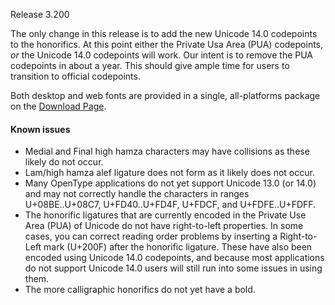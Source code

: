 Release 3.200

The only change in this release is to add the new Unicode 14.0 codepoints to the honorifics. At this point either the Private Usa Area (PUA) codepoints, _or_ the Unicode 14.0 codepoints will work. Our intent is to remove the PUA codepoints in about a year. This should give ample time for users to transition to official codepoints.

Both desktop and web fonts are provided in a single, all-platforms package on the [Download Page](https://software.sil.org/scheherazade/download/).

#### Known issues

* Medial and Final high hamza characters may have collisions as these likely do not occur.
* Lam/high hamza alef ligature does not form as it likely does not occur.
* Many OpenType applications do not yet support Unicode 13.0 (or 14.0) and may not correctly handle the characters in ranges U+08BE..U+08C7, U+FD40..U+FD4F, U+FDCF, and U+FDFE..U+FDFF.
* The honorific ligatures that are currently encoded in the Private Use Area (PUA) of Unicode do not have right-to-left properties. In some cases, you can correct reading order problems by inserting a Right-to-Left mark (U+200F) after the honorific ligature. These have also been encoded using Unicode 14.0 codepoints, and because most applications do not support Unicode 14.0 users will still run into some issues in using them.
* The more calligraphic honorifics do not yet have a bold.


